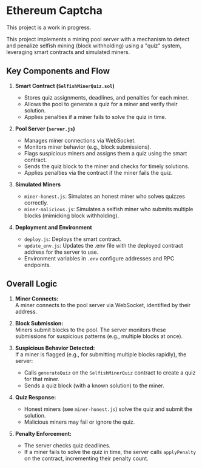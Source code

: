 # Ethereum Captcha

This project is a work in progress.

This project implements a mining pool server with a mechanism to detect and penalize selfish mining (block withholding) using a "quiz" system, leveraging smart contracts and simulated miners.

## Key Components and Flow

1. **Smart Contract (`SelfishMinerQuiz.sol`)**
   - Stores quiz assignments, deadlines, and penalties for each miner.
   - Allows the pool to generate a quiz for a miner and verify their solution.
   - Applies penalties if a miner fails to solve the quiz in time.

2. **Pool Server (`server.js`)**
   - Manages miner connections via WebSocket.
   - Monitors miner behavior (e.g., block submissions).
   - Flags suspicious miners and assigns them a quiz using the smart contract.
   - Sends the quiz block to the miner and checks for timely solutions.
   - Applies penalties via the contract if the miner fails the quiz.

3. **Simulated Miners**
   - `miner-honest.js`: Simulates an honest miner who solves quizzes correctly.
   - `miner-malicious.js`: Simulates a selfish miner who submits multiple blocks (mimicking block withholding).

4. **Deployment and Environment**
   - `deploy.js`: Deploys the smart contract.
   - `update_env.js`: Updates the .env file with the deployed contract address for the server to use.
   - Environment variables in `.env` configure addresses and RPC endpoints.

## Overall Logic

1. **Miner Connects:**  
   A miner connects to the pool server via WebSocket, identified by their address.

2. **Block Submission:**  
   Miners submit blocks to the pool. The server monitors these submissions for suspicious patterns (e.g., multiple blocks at once).

3. **Suspicious Behavior Detected:**  
   If a miner is flagged (e.g., for submitting multiple blocks rapidly), the server:
   - Calls `generateQuiz` on the `SelfishMinerQuiz` contract to create a quiz for that miner.
   - Sends a quiz block (with a known solution) to the miner.

4. **Quiz Response:**  
   - Honest miners (see `miner-honest.js`) solve the quiz and submit the solution.
   - Malicious miners may fail or ignore the quiz.

5. **Penalty Enforcement:**  
   - The server checks quiz deadlines.
   - If a miner fails to solve the quiz in time, the server calls `applyPenalty` on the contract, incrementing their penalty count.
